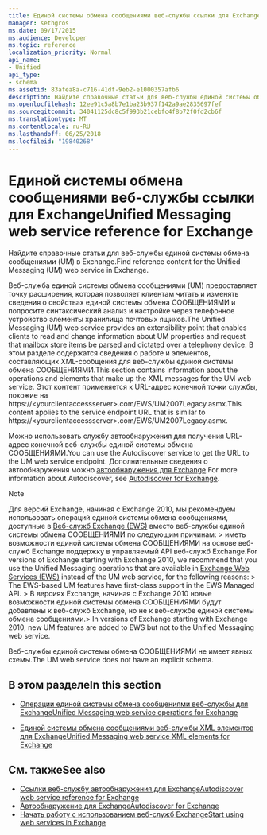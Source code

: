 ```yaml
---
title: Единой системы обмена сообщениями веб-службы ссылки для Exchange
manager: sethgros
ms.date: 09/17/2015
ms.audience: Developer
ms.topic: reference
localization_priority: Normal
api_name:
- Unified
api_type:
- schema
ms.assetid: 83afea8a-c716-41df-9eb2-e1000357afb6
description: Найдите справочные статьи для веб-службы единой системы обмена сообщениями (UM) в Exchange.
ms.openlocfilehash: 12ee91c5a8b7e1ba23b937f142a9ae2835697fef
ms.sourcegitcommit: 34041125dc8c5f993b21cebfc4f8b72f0fd2cb6f
ms.translationtype: MT
ms.contentlocale: ru-RU
ms.lasthandoff: 06/25/2018
ms.locfileid: "19840268"
---
```

# <a name="unified-messaging-web-service-reference-for-exchange"></a><span data-ttu-id="e974e-103">Единой системы обмена сообщениями веб-службы ссылки для Exchange</span><span class="sxs-lookup"><span data-stu-id="e974e-103">Unified Messaging web service reference for Exchange</span></span>

<span data-ttu-id="e974e-104">Найдите справочные статьи для веб-службы единой системы обмена сообщениями (UM) в Exchange.</span><span class="sxs-lookup"><span data-stu-id="e974e-104">Find reference content for the Unified Messaging (UM) web service in Exchange.</span></span>
  
<span data-ttu-id="e974e-105">Веб-служба единой системы обмена сообщениями (UM) предоставляет точку расширения, которая позволяет клиентам читать и изменять сведения о свойствах единой системы обмена СООБЩЕНИЯМИ и попросите синтаксический анализ и настройке через телефонное устройство элементы хранилища почтовых ящиков.</span><span class="sxs-lookup"><span data-stu-id="e974e-105">The Unified Messaging (UM) web service provides an extensibility point that enables clients to read and change information about UM properties and request that mailbox store items be parsed and dictated over a telephony device.</span></span> <span data-ttu-id="e974e-106">В этом разделе содержатся сведения о работе и элементов, составляющих XML-сообщения для веб-службы единой системы обмена СООБЩЕНИЯМИ.</span><span class="sxs-lookup"><span data-stu-id="e974e-106">This section contains information about the operations and elements that make up the XML messages for the UM web service.</span></span> <span data-ttu-id="e974e-107">Этот контент применяется к URL-адрес конечной точки службы, похожие на https://\<yourclientaccessserver\>.com/EWS/UM2007Legacy.asmx.</span><span class="sxs-lookup"><span data-stu-id="e974e-107">This content applies to the service endpoint URL that is similar to https://\<yourclientaccessserver\>.com/EWS/UM2007Legacy.asmx.</span></span> 
  
<span data-ttu-id="e974e-108">Можно использовать службу автообнаружения для получения URL-адрес конечной веб-службы единой системы обмена СООБЩЕНИЯМИ.</span><span class="sxs-lookup"><span data-stu-id="e974e-108">You can use the Autodiscover service to get the URL to the UM web service endpoint.</span></span> <span data-ttu-id="e974e-109">Дополнительные сведения о автообнаружения можно [автообнаружения для Exchange](../exchange-web-services/autodiscover-for-exchange.md).</span><span class="sxs-lookup"><span data-stu-id="e974e-109">For more information about Autodiscover, see [Autodiscover for Exchange](../exchange-web-services/autodiscover-for-exchange.md).</span></span>
  
> [!NOTE]
>  <span data-ttu-id="e974e-110">Для версий Exchange, начиная с Exchange 2010, мы рекомендуем использовать операций единой системы обмена сообщениями, доступные в [Веб-служб Exchange (EWS)](http://msdn.microsoft.com/library/60285497-0c4e-4e51-84e1-34dd6d89a5d8%28Office.15%29.aspx) вместо веб-службы единой системы обмена СООБЩЕНИЯМИ по следующим причинам: > иметь возможности единой системы обмена СООБЩЕНИЯМИ на основе веб-служб Exchange поддержку в управляемый API веб-служб Exchange.</span><span class="sxs-lookup"><span data-stu-id="e974e-110">For versions of Exchange starting with Exchange 2010, we recommend that you use the Unified Messaging operations that are available in [Exchange Web Services (EWS)](http://msdn.microsoft.com/library/60285497-0c4e-4e51-84e1-34dd6d89a5d8%28Office.15%29.aspx) instead of the UM web service, for the following reasons: >  The EWS-based UM features have first-class support in the EWS Managed API.</span></span> <span data-ttu-id="e974e-111">> В версиях Exchange, начиная с Exchange 2010 новые возможности единой системы обмена СООБЩЕНИЯМИ будут добавлены к веб-служб Exchange, но не к веб-службе единой системы обмена сообщениями.</span><span class="sxs-lookup"><span data-stu-id="e974e-111">>  In versions of Exchange starting with Exchange 2010, new UM features are added to EWS but not to the Unified Messaging web service.</span></span> 
  
<span data-ttu-id="e974e-112">Веб-службы единой системы обмена СООБЩЕНИЯМИ не имеет явных схемы.</span><span class="sxs-lookup"><span data-stu-id="e974e-112">The UM web service does not have an explicit schema.</span></span>
  
## <a name="in-this-section"></a><span data-ttu-id="e974e-113">В этом разделе</span><span class="sxs-lookup"><span data-stu-id="e974e-113">In this section</span></span>
<span data-ttu-id="e974e-114"><a name="bk_InThisSection"> </a></span><span class="sxs-lookup"><span data-stu-id="e974e-114"></span></span>

- [<span data-ttu-id="e974e-115">Операции единой системы обмена сообщениями веб-службы для Exchange</span><span class="sxs-lookup"><span data-stu-id="e974e-115">Unified Messaging web service operations for Exchange</span></span>](unified-messaging-web-service-operations-for-exchange.md)
    
- [<span data-ttu-id="e974e-116">Единой системы обмена сообщениями веб-службы XML элементов для Exchange</span><span class="sxs-lookup"><span data-stu-id="e974e-116">Unified Messaging web service XML elements for Exchange</span></span>](unified-messaging-web-service-xml-elements-for-exchange.md)
    
## <a name="see-also"></a><span data-ttu-id="e974e-117">См. также</span><span class="sxs-lookup"><span data-stu-id="e974e-117">See also</span></span>

- [<span data-ttu-id="e974e-118">Ссылки веб-службу автообнаружения для Exchange</span><span class="sxs-lookup"><span data-stu-id="e974e-118">Autodiscover web service reference for Exchange</span></span>](autodiscover-web-service-reference-for-exchange.md)
- [<span data-ttu-id="e974e-119">Автообнаружение для Exchange</span><span class="sxs-lookup"><span data-stu-id="e974e-119">Autodiscover for Exchange</span></span>](../exchange-web-services/autodiscover-for-exchange.md)
- [<span data-ttu-id="e974e-120">Начать работу с использованием веб-служб Exchange</span><span class="sxs-lookup"><span data-stu-id="e974e-120">Start using web services in Exchange</span></span>](../exchange-web-services/start-using-web-services-in-exchange.md)
    

